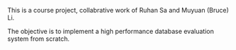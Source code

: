 This is a course project, collabrative work of Ruhan Sa and Muyuan (Bruce) Li. 

The objective is to implement a high performance database evaluation system from scratch. 

